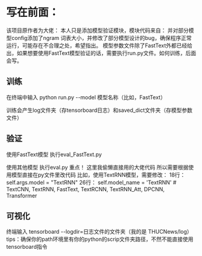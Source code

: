 # 写在前面：
该项目原作者为大佬：
本人只是添加模型验证模块，模块代码来自：
并对部分模型config添加了ngram 词表大小，并修改了部分模型设计的bug，确保程序正常运行，可能存在不合理之处，希望指出。
模型参数文件除了FastText外都已经给出，如果想要使用FastText模型验证的话，需要执行run.py文件。如何训练，后面会写。

## 训练
在终端中输入 python run.py --model 模型名称（比如，FastText）

训练会产生log文件夹（存tensorboard日志）和saved_dict文件夹（存模型参数文件）

## 验证
使用FastText模型 执行eval_FastText.py   

使用其他模型 执行eval.py
  重点！
  这里我偷懒直接用的大佬代码
  所以需要根据使用模型直接在py文件里改代码
  比如，使用TextRNN模型，需要修改：
  18行：         self.args.model = "TextRNN"
  26行：         self.model_name = 'TextRNN'  # TextCNN, TextRNN, FastText, TextRCNN, TextRNN_Att, DPCNN,  Transformer

## 可视化
终端输入 tensorboard --logdir=日志文件的文件夹（我的是 THUCNews/log）
  tips：确保你的path环境里有你的python的scrip文件夹路径，不然不能直接使用tensorboard指令
